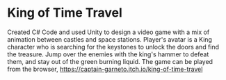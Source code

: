 # King of Time Travel

Created C# Code and used Unity to design a video game with a mix of animation between castles and space stations. Player's avatar is a King character who is searching for the keystones to unlock the doors and find the treasure. Jump over the enemies with the king's hammer to defeat them, and stay out of the green burning liquid. The game can be played from the browser, https://captain-garneto.itch.io/king-of-time-travel
